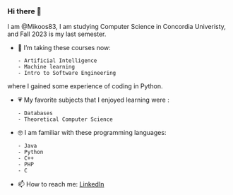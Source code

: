 ### Hi there 👋
I am @Mikoos83, I am studying Computer Science in Concordia Univeristy, and Fall 2023 is my last semester. <br/>
- 🌱 I’m taking these courses now:

      - Artificial Intelligence
      - Machine learning
      - Intro to Software Engineering
where I gained some experience of coding in Python.
- 💗 My favorite subjects that I enjoyed learning were :

      - Databases
      - Theoretical Computer Science
- 🤓 I am familiar with these programming languages:

      - Java
      - Python
      - C++
      - PHP
      - C
- 📫 How to reach me: [LinkedIn](linkedin.com/in/hyun-soo-kim-b41106224)

    
<!--
**Mikoos83/Mikoos83** is a ✨ _special_ ✨ repository because its `README.md` (this file) appears on your GitHub profile.

Here are some ideas to get you started:

- 🔭 I’m currently working on ...
- 🌱 I’m currently learning ...
- 👯 I’m looking to collaborate on ...
- 🤔 I’m looking for help with ...
- 💬 Ask me about ...
- 📫 How to reach me: ...
- 😄 Pronouns: ...
- ⚡ Fun fact: ...
-->

